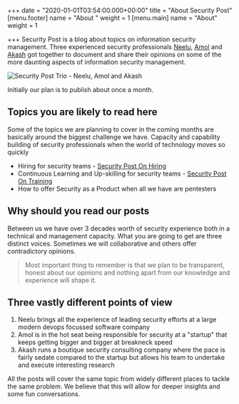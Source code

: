 +++
date = "2020-01-01T03:54:00.000+00:00"
title = "About Security Post"
[menu.footer]
name = "About "
weight = 1
[menu.main]
name = "About"
weight = 1

+++
Security Post is a blog about topics on information security management. Three experienced security professionals [Neelu](https://securitypost.in/author/neelu-tripathi/ "About Neelu"), [Amol](https://securitypost.in/author/amol-naik/ "About Amol") and [Akash](https://securitypost.in/author/akash-mahajan/ "About Akash") got together to document and share their opinions on some of the more daunting aspects of information security management.

![Security Post Trio - Neelu, Amol and Akash](/images/security-post-trio-smaller.jpg "Security Post Trio - Neelu, Amol and Akash")

Initially our plan is to publish about once a month.

## Topics you are likely to read here

Some of the topics we are planning to cover in the coming months are basically around the biggest challenge we have. Capacity and capability building of security professionals when the world of technology moves so quickly

* Hiring for security teams - [Security Post On Hiring](https://securitypost.in/categories/on-hiring/)
* Continuous Learning and Up-skilling for security teams - [Security Post On Training](https://securitypost.in/categories/on-training/ "Security Post On Training")
* How to offer Security as a Product when all we have are pentesters

## Why should you read our posts

Between us we have over 3 decades worth of security experience both in a technical and management capacity. What you are going to get are three distinct voices. Sometimes we will collaborative and others offer contradictory opinions.

> Most important thing to remember is that we plan to be transparent, honest about our opinions and nothing apart from our knowledge and experience will shape it.

## Three vastly different points of view

1. Neelu brings all the experience of leading security efforts at a large modern devops focussed software company
2. Amol is in the hot seat being responsible for security at a "startup" that keeps getting bigger and bigger at breakneck speed
3. Akash runs a boutique security consulting company where the pace is fairly sedate compared to the startup but allows his team to undertake and execute interesting research

All the posts will cover the same topic from widely different places to tackle the same problem. We believe that this will allow for deeper insights and some fun conversations.